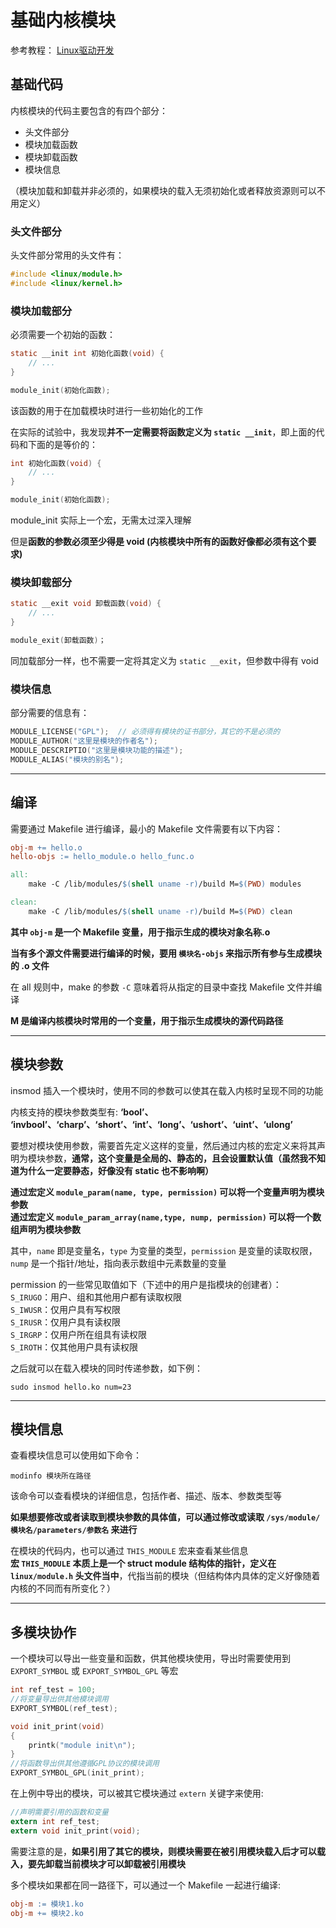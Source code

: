 # 基础内核模块
参考教程： [Linux驱动开发](https://blog.csdn.net/lf282481431/category_12307639.html)  

## 基础代码
内核模块的代码主要包含的有四个部分：  
* 头文件部分  
* 模块加载函数  
* 模块卸载函数  
* 模块信息  

（模块加载和卸载并非必须的，如果模块的载入无须初始化或者释放资源则可以不用定义）  

### 头文件部分
头文件部分常用的头文件有：  
``` C
#include <linux/module.h>
#include <linux/kernel.h>
```


### 模块加载部分
必须需要一个初始的函数：  
``` C
static __init int 初始化函数(void) {
    // ...
}

module_init(初始化函数);
```

该函数的用于在加载模块时进行一些初始化的工作  

在实际的试验中，我发现**并不一定需要将函数定义为 `static __init`**，即上面的代码和下面的是等价的：  
``` C
int 初始化函数(void) {
    // ...
}

module_init(初始化函数);
```

module_init 实际上一个宏，无需太过深入理解  

但是**函数的参数必须至少得是 void (内核模块中所有的函数好像都必须有这个要求)**  

### 模块卸载部分
``` C
static __exit void 卸载函数(void) {
    // ...
}

module_exit(卸载函数)；
```

同加载部分一样，也不需要一定将其定义为 `static __exit`，但参数中得有 void  

### 模块信息
部分需要的信息有：  
``` C
MODULE_LICENSE("GPL");  // 必须得有模块的证书部分，其它的不是必须的
MODULE_AUTHOR("这里是模块的作者名");
MODULE_DESCRIPTIO("这里是模块功能的描述");
MODULE_ALIAS("模块的别名");
```

----------------------
## 编译
需要通过 Makefile 进行编译，最小的 Makefile 文件需要有以下内容：  
``` Makefile
obj-m += hello.o
hello-objs := hello_module.o hello_func.o

all:
	make -C /lib/modules/$(shell uname -r)/build M=$(PWD) modules

clean:
	make -C /lib/modules/$(shell uname -r)/build M=$(PWD) clean
```

**其中 `obj-m` 是一个 Makefile 变量，用于指示生成的模块对象名称.o**  

**当有多个源文件需要进行编译的时候，要用 `模块名-objs` 来指示所有参与生成模块的 .o 文件**  

在 all 规则中，make 的参数 `-C` 意味着将从指定的目录中查找 Makefile 文件并编译  

**M 是编译内核模块时常用的一个变量，用于指示生成模块的源代码路径**  

--------------------------
## 模块参数
insmod 插入一个模块时，使用不同的参数可以使其在载入内核时呈现不同的功能  

内核支持的模块参数类型有: **‘bool’、 ‘invbool’、‘charp’、‘short’、‘int’、‘long’、‘ushort’、‘uint’、‘ulong’**  

要想对模块使用参数，需要首先定义这样的变量，然后通过内核的宏定义来将其声明为模块参数，**通常，这个变量是全局的、静态的，且会设置默认值（虽然我不知道为什么一定要静态，好像没有 static 也不影响啊）**  

**通过宏定义 `module_param(name, type, permission)` 可以将一个变量声明为模块参数**  
**通过宏定义 `module_param_array(name,type, nump, permission)` 可以将一个数组声明为模块参数**  

其中，`name` 即是变量名，`type` 为变量的类型，`permission` 是变量的读取权限，`nump` 是一个指针/地址，指向表示数组中元素数量的变量  

permission 的一些常见取值如下（下述中的用户是指模块的创建者）：  
`S_IRUGO`：用户、组和其他用户都有读取权限  
`S_IWUSR`：仅用户具有写权限  
`S_IRUSR`：仅用户具有读权限  
`S_IRGRP`：仅用户所在组具有读权限  
`S_IROTH`：仅其他用户具有读权限  

之后就可以在载入模块的同时传递参数，如下例：  
``` Shell
sudo insmod hello.ko num=23
```

------------------------------
## 模块信息
查看模块信息可以使用如下命令：  
``` Shell
modinfo 模块所在路径
```

该命令可以查看模块的详细信息，包括作者、描述、版本、参数类型等  

**如果想要修改或者读取到模块参数的具体值，可以通过修改或读取 `/sys/module/模块名/parameters/参数名` 来进行**  


在模块的代码内，也可以通过 `THIS_MODULE` 宏来查看某些信息  
**宏 `THIS_MODULE` 本质上是一个 struct module 结构体的指针，定义在 `linux/module.h` 头文件当中**，代指当前的模块（但结构体内具体的定义好像随着内核的不同而有所变化？）  

-------------------------
## 多模块协作
一个模块可以导出一些变量和函数，供其他模块使用，导出时需要使用到 `EXPORT_SYMBOL` 或 `EXPORT_SYMBOL_GPL` 等宏  

``` C
int ref_test = 100;
//将变量导出供其他模块调用
EXPORT_SYMBOL(ref_test);

void init_print(void)
{
	printk("module init\n");
}
//将函数导出供其他遵循GPL协议的模块调用
EXPORT_SYMBOL_GPL(init_print);
```

在上例中导出的模块，可以被其它模块通过 `extern` 关键字来使用:  
``` C
//声明需要引用的函数和变量
extern int ref_test;
extern void init_print(void);
```

需要注意的是，**如果引用了其它的模块，则模块需要在被引用模块载入后才可以载入，要先卸载当前模块才可以卸载被引用模块**  

多个模块如果都在同一路径下，可以通过一个 Makefile 一起进行编译:  
``` Makefile
obj-m := 模块1.ko
obj-m += 模块2.ko
```
